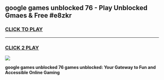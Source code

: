 
## google games unblocked 76 - Play Unblocked Gmaes & Free #e8zkr
<h3>
<a href="https://news.freeplayer.one?title=google_games_unblocked_76&ref=24F">CLICK TO PLAY</a></h3>
<hr>

<h3>
<a href="https://news.freeplayer.one?title=google_games_unblocked_76&ref=24F">CLICK 2 PLAY</a>
  
</h3>

<a href="https://news.freeplayer.one?title=google_games_unblocked_76&ref=24F/"><img src="https://clearcache.store/games.png"></a>


**google games unblocked 76 games unblocked: Your Gateway to Fun and Accessible Online Gaming**
